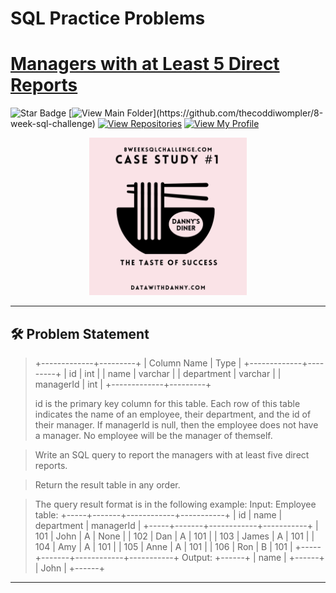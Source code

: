 # SQL Practice Problems

# [Managers with at Least 5 Direct Reports](https://leetcode.com/problems/managers-with-at-least-5-direct-reports)
![Star Badge](https://img.shields.io/static/v1?label=%F0%9F%8C%9F&message=If%20Useful&style=style=flat&color=BC4E99)
[![View Main Folder](https://img.shields.io/badge/View-Main_Folder-971901?)](https://github.com/thecoddiwompler/8-week-sql-challenge)
[![View Repositories](https://img.shields.io/badge/View-My_Repositories-blue?logo=GitHub)](https://github.com/thecoddiwompler?tab=repositories)
[![View My Profile](https://img.shields.io/badge/View-My_Profile-green?logo=GitHub)](https://github.com/thecoddiwompler)


<p align="center">
<img src="https://github.com/thecoddiwompler/8-week-sql-challenge/blob/main/IMG/diner.png" width=50% height=50%>

---

## 🛠️ Problem Statement

> 
>+-------------+---------+
>| Column Name | Type    |
>+-------------+---------+
>| id          | int     |
>| name        | varchar |
>| department  | varchar |
>| managerId   | int     |
>+-------------+---------+
>
>id is the primary key column for this table.
>Each row of this table indicates the name of an employee, their department, and the id of their manager.
>If managerId is null, then the employee does not have a manager.
>No employee will be the manager of themself.
 

>Write an SQL query to report the managers with at least five direct reports.

>Return the result table in any order.

>The query result format is in the following example:
 > Input: 
>Employee table:
>+-----+-------+------------+-----------+
>| id  | name  | department | managerId |
>+-----+-------+------------+-----------+
>| 101 | John  | A          | None      |
>| 102 | Dan   | A          | 101       |
>| 103 | James | A          | 101       |
>| 104 | Amy   | A          | 101       |
>| 105 | Anne  | A          | 101       |
>| 106 | Ron   | B          | 101       |
>+-----+-------+------------+-----------+
>Output: 
>+------+
>| name |
>+------+
>| John |
>+------+
  
---
